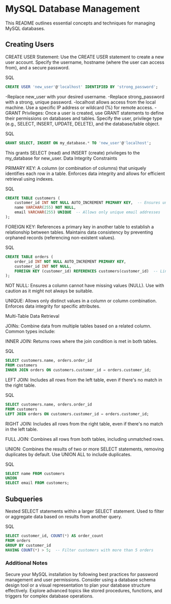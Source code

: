 # MySQL Database Management

This README outlines essential concepts and techniques for managing MySQL databases.

## Creating Users

CREATE USER Statement: Use the CREATE USER statement to create a new user account. Specify the username, hostname (where the user can access from), and a secure password.

SQL
```sql
CREATE USER 'new_user'@'localhost' IDENTIFIED BY 'strong_password';
```

-Replace new_user with your desired username.
-Replace strong_password with a strong, unique password.
-localhost allows access from the local machine. Use a specific IP address or wildcard (%) for remote access.
-GRANT Privileges: Once a user is created, use GRANT statements to define their permissions on databases and tables. Specify the user, privilege type (e.g., SELECT, INSERT, UPDATE, DELETE), and the database/table object.

SQL
```sql
GRANT SELECT, INSERT ON my_database.* TO 'new_user'@'localhost';
```

This grants SELECT (read) and INSERT (create) privileges to the my_database for new_user.
Data Integrity Constraints

PRIMARY KEY: A column (or combination of columns) that uniquely identifies each row in a table. Enforces data integrity and allows for efficient retrieval using indexes.

SQL
```sql
CREATE TABLE customers (
    customer_id INT NOT NULL AUTO_INCREMENT PRIMARY KEY,  -- Ensures unique ID
    name VARCHAR(255) NOT NULL,
    email VARCHAR(255) UNIQUE  -- Allows only unique email addresses
);
```
FOREIGN KEY: References a primary key in another table to establish a relationship between tables. Maintains data consistency by preventing orphaned records (referencing non-existent values).

SQL
```sql
CREATE TABLE orders (
    order_id INT NOT NULL AUTO_INCREMENT PRIMARY KEY,
    customer_id INT NOT NULL,
    FOREIGN KEY (customer_id) REFERENCES customers(customer_id)  -- Links orders to customers
);
```

NOT NULL: Ensures a column cannot have missing values (NULL). Use with caution as it might not always be suitable.

UNIQUE: Allows only distinct values in a column or column combination. Enforces data integrity for specific attributes.

Multi-Table Data Retrieval

JOINs: Combine data from multiple tables based on a related column. Common types include:

INNER JOIN: Returns rows where the join condition is met in both tables.

SQL
```sql
SELECT customers.name, orders.order_id
FROM customers
INNER JOIN orders ON customers.customer_id = orders.customer_id;
```

LEFT JOIN: Includes all rows from the left table, even if there's no match in the right table.

SQL
```sql
SELECT customers.name, orders.order_id
FROM customers
LEFT JOIN orders ON customers.customer_id = orders.customer_id;
```

RIGHT JOIN: Includes all rows from the right table, even if there's no match in the left table.

FULL JOIN: Combines all rows from both tables, including unmatched rows.

UNION: Combines the results of two or more SELECT statements, removing duplicates by default. Use UNION ALL to include duplicates.

SQL
```sql
SELECT name FROM customers
UNION
SELECT email FROM customers;
```

## Subqueries

Nested SELECT statements within a larger SELECT statement. Used to filter or aggregate data based on results from another query.

SQL
```sql
SELECT customer_id, COUNT(*) AS order_count
FROM orders
GROUP BY customer_id
HAVING COUNT(*) > 5;  -- Filter customers with more than 5 orders
```

### Additional Notes

Secure your MySQL installation by following best practices for password management and user permissions.
Consider using a database schema design tool or a visual representation to plan your database structure effectively.
Explore advanced topics like stored procedures, functions, and triggers for complex database operations.

